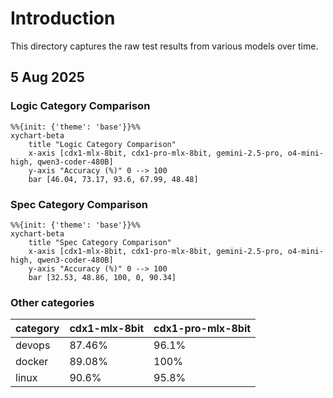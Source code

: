 # Introduction

This directory captures the raw test results from various models over time.

## 5 Aug 2025

### Logic Category Comparison

```mermaid
%%{init: {'theme': 'base'}}%%
xychart-beta
    title "Logic Category Comparison"
    x-axis [cdx1-mlx-8bit, cdx1-pro-mlx-8bit, gemini-2.5-pro, o4-mini-high, qwen3-coder-480B]
    y-axis "Accuracy (%)" 0 --> 100
    bar [46.04, 73.17, 93.6, 67.99, 48.48]
```

### Spec Category Comparison

```mermaid
%%{init: {'theme': 'base'}}%%
xychart-beta
    title "Spec Category Comparison"
    x-axis [cdx1-mlx-8bit, cdx1-pro-mlx-8bit, gemini-2.5-pro, o4-mini-high, qwen3-coder-480B]
    y-axis "Accuracy (%)" 0 --> 100
    bar [32.53, 48.86, 100, 0, 90.34]
```

### Other categories

| category | cdx1-mlx-8bit | cdx1-pro-mlx-8bit |
|----------|---------------|-------------------|
| devops | 87.46% | 96.1% |
| docker | 89.08% | 100% |
| linux | 90.6% | 95.8% |
